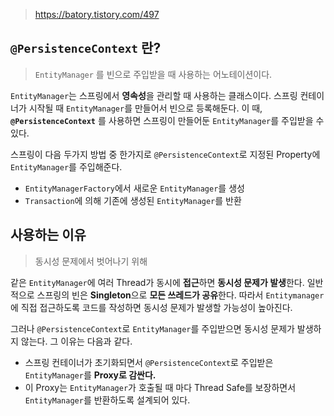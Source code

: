> https://batory.tistory.com/497

## `@PersistenceContext` 란?
> `EntityManager` 를 빈으로 주입받을 때 사용하는 어노테이션이다.

`EntityManager`는 스프링에서 **영속성**을 관리할 때 사용하는 클래스이다. 스프링 컨테이너가 시작될 때 `EntityManager`를 만들어서 빈으로 등록해둔다.
이 때, **`@PersistenceContext`** 를 사용하면 스프링이 만들어둔 `EntityManager`를 주입받을 수 있다.

스프링이 다음 두가지 방법 중 한가지로 `@PersistenceContext`로 지정된 Property에 `EntityManager`를 주입해준다.
- `EntityManagerFactory`에서 새로운 `EntityManager`를 생성
- `Transaction`에 의해 기존에 생성된 `EntityManager`를 반환

## 사용하는 이유
> 동시성 문제에서 벗어나기 위해

같은 `EntityManager`에 여러 Thread가 동시에 **접근**하면 **동시성 문제가 발생**한다.
일반적으로 스프링의 빈은 **Singleton**으로 **모든 쓰레드가 공유**한다. 따라서 `Entitymanager`에 직접 접근하도록 코드를 작성하면 동시성 문제가 발생할 가능성이 높아진다.

그러나 `@PersistenceContext`로 `EntityManager`를 주입받으면 동시성 문제가 발생하지 않는다. 그 이유는 다음과 같다.
- 스프링 컨테이너가 초기화되면서 `@PersistenceContext`로 주입받은 `EntityManager`를 **Proxy로 감싼다.**
- 이 Proxy는 `EntityManager`가 호출될 때 마다 Thread Safe를 보장하면서 `EntityManager`를 반환하도록 설계되어 있다.
